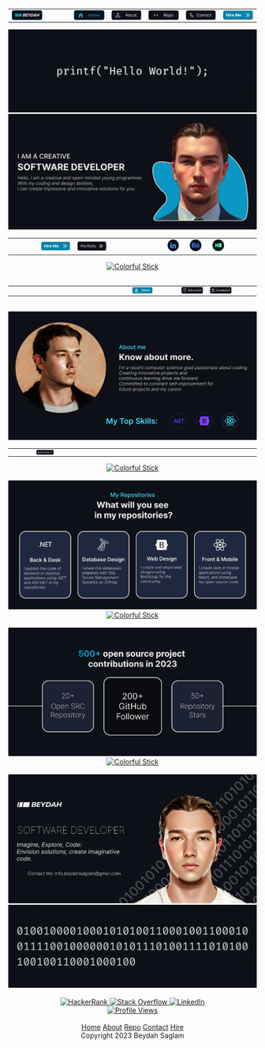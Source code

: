 <div align="center">
    <!-- HEADER MENU -->
    <table><tr>
        <td><a href="https://github.com/beydah">
            <img src="https://raw.githubusercontent.com/beydah/asset/main/logo/beydah_colorful_blue.png" align="left" alt="Beydah Logo">
        </a></td>
        <td style="width: 10%;"></td>
        <td><a href="https://github.com/beydah">
            <img src="https://raw.githubusercontent.com/beydah/asset/main/button/home_on.png" align="right" alt="Home Button">
        </a></td>
        <td><a href="https://github.com/beydah/beydah/blob/main/profile/about.md">
            <img src="https://raw.githubusercontent.com/beydah/asset/main/button/about_off.png" align="right"  alt="About Button">
        </a></td>
        <td><a href="https://github.com/beydah/beydah/blob/main/profile/repository.md">
            <img src="https://raw.githubusercontent.com/beydah/asset/main/button/repo_off.png" align="right"  alt="Repo Button">
        </a></td>
        <td><a href="https://github.com/beydah/beydah/blob/main/profile/contact.md">
            <img src="https://raw.githubusercontent.com/beydah/asset/main/button/contact_off.png" align="right" alt="Contact Button">
        </a></td>
        <td><a href="https://github.com/beydah/beydah/blob/main/profile/contact.md">
            <img src="https://raw.githubusercontent.com/beydah/asset/main/button/hire_focus.png" align="right" alt="Hire Button">
        </a></td>
    </tr></table>
    <!-- SITE SLIDE 1 -->
    <a href="https://github.com/beydah"><img src="https://raw.githubusercontent.com/beydah/asset/main/banner/profile_upper.gif" alt="GIF"></a>
    <a href="https://github.com/beydah">
        <img src="https://raw.githubusercontent.com/beydah/asset/main/image/profile_slide_1.png" alt="Profile Site Slide 1">
    </a>
    <table><tr>
        <td><a href="https://github.com/beydah/beydah/blob/main/profile/contact.md">
            <img src="https://raw.githubusercontent.com/beydah/asset/main/button/hire_focus.png" align="right" style="width: 50%;" alt="Hire Button">
        </a></td>
        <td><a href="https://github.com/beydah/beydah/blob/main/profile/repository.md">
            <img src="https://raw.githubusercontent.com/beydah/asset/main/button/portfolio_off.png" align="left" style="width: 50%;" alt="Portfolio Button">
        </a></td>
        <td style="width: 10%;"></td>
        <td><a href="https://www.linkedin.com/in/beydah/" target="_blank">
            <img src="https://raw.githubusercontent.com/beydah/asset/main/logo/linkedin_circle_colorful.png" style="width: 75%;" alt="LinkedIn Link">
        </a></td>      
        <td><a href="https://www.behance.net/beydah" target="_blank">
            <img src="https://raw.githubusercontent.com/beydah/asset/main/logo/behance_circle_colorful.png" style="width: 75%;" alt="Behance Link">
        </a></td>          
        <td><a href="https://www.hackerrank.com/profile/beydah" target="_blank">
            <img src="https://raw.githubusercontent.com/beydah/asset/main/logo/hackerrank_circle_colorful.png" style="width: 75%;" alt="HackerRank Link">
        </a></td>                               
        <td style="width: 10%;"></td>
    </tr></table>
    <a href="https://github.com/beydah"><img src="https://i.imgur.com/waxVImv.png" alt="Colorful Stick"></a></br></br>
    <!-- SITE SLIDE 2 -->
    <table><tr>
        <td style="width: 10%;"></td>
        <td style="width: 10%;"></td>
        <td style="width: 10%;"></td>
        <td style="width: 10%;"></td>
        <td><a href="https://github.com/beydah/beydah/blob/main/profile/about.md">
            <img src="https://raw.githubusercontent.com/beydah/asset/main/button/about_focus.png" align="right" style="width: 50%;" alt="About Button">
        </a></td>      
        <td><a href="https://github.com/beydah/beydah/blob/main/profile/about.md#education">
            <img src="https://raw.githubusercontent.com/beydah/asset/main/button/education_off.png" align="right" style="width: 50%;" alt="Education Button">
        </a></td>
        <td><a href="https://github.com/beydah/beydah/blob/main/profile/about.md#experience">
            <img src="https://raw.githubusercontent.com/beydah/asset/main/button/experience_off.png" align="left" style="width: 50%;" alt="Experience Button">
        </a></td>
    </tr></table>
    <br>
    <a href="https://github.com/beydah">
        <img src="https://raw.githubusercontent.com/beydah/asset/main/image/profile_slide_2.png" alt="Profile Site Slide 1">
    </a>
    <table><tr>
        <td style="width: 10%;"></td>
        <td><a href="https://github.com/beydah/asset/raw/main/resume/beydahSaglam_europassCV_eng.pdf">
            <img src="https://raw.githubusercontent.com/beydah/asset/main/button/download_cv_off.png" align="left" style="width: 25%;" alt="Download CV Button">
        </a></td>      
        <td style="width: 10%;"></td>
        <td style="width: 10%;"></td>
        <td style="width: 10%;"></td>
        <td style="width: 10%;"></td>
        <td style="width: 10%;"></td>
        <td style="width: 10%;"></td>
    </tr></table>
    <a href="https://github.com/beydah"><img src="https://i.imgur.com/waxVImv.png" alt="Colorful Stick"></a></br></br>
    <!-- SITE SLIDE 3 -->    
    <a href="https://github.com/beydah">
        <img src="https://raw.githubusercontent.com/beydah/asset/main/image/profile_slide_3.png" alt="Profile Site Slide 3">
    </a>
    <a href="https://github.com/beydah"><img src="https://i.imgur.com/waxVImv.png" alt="Colorful Stick"></a></br></br>
    <!-- SITE SLIDE 4 -->
    <a href="https://github.com/beydah">
        <img src="https://raw.githubusercontent.com/beydah/asset/main/image/profile_slide_4.png" alt="Profile Site Slide 4">
    </a>
    <a href="https://github.com/beydah"><img src="https://i.imgur.com/waxVImv.png" alt="Colorful Stick"></a></br></br>
    <!-- SITE SLIDE 5 -->
    <a href="https://github.com/beydah">
        <img src="https://raw.githubusercontent.com/beydah/asset/main/image/profile_slide_5.png" alt="Profile Site Slide 5">
    </a>
    <a href="https://github.com/beydah">
        <img src="https://raw.githubusercontent.com/beydah/asset/main/banner/profile_lower.gif" alt="GIF">
    </a>
    <br><br>
    <!-- FOOTER MENU -->
    <a href="https://www.hackerrank.com/beydah">
        <img src="https://img.shields.io/badge/-Hacker_Rank-00EA64?style=for-the-badge&logo=hackerrank&logoColor=white" alt="HackerRank">
    </a>
    <a href="https://stackoverflow.com/users/21352065/beydah">
        <img src="https://img.shields.io/badge/-Stack_Overflow-FE7A16?style=for-the-badge&logo=stack-overflow&logoColor=white" alt="Stack Overflow">
    </a>
    <a href="https://linkedin.com/in/beydah">
        <img src="https://img.shields.io/badge/LinkedIn-%230077B5.svg?style=for-the-badge&logo=linkedin&logoColor=white" alt="LinkedIn">
    </a>
    <br>
    <a href="https://github.com/beydah">
        <img src="https://visitcount.itsvg.in/api?id=beydah&label=Profile%20Views&color=12&icon=5&pretty=false" alt="Profile Views">
    </a>
    <br><br>
    <a href="https://github.com/beydah">Home</a>
    <a href="https://github.com/beydah/beydah/blob/main/profile/about.md">About</a>
    <a href="https://github.com/beydah/beydah/blob/main/profile/repository.md">Repo</a>
    <a href="https://github.com/beydah/beydah/blob/main/profile/contact.md">Contact</a>
    <a href="https://github.com/beydah/beydah/blob/main/profile/contact.md">Hire</a>
    <br>
    Copyright 2023 Beydah Saglam
</div>
